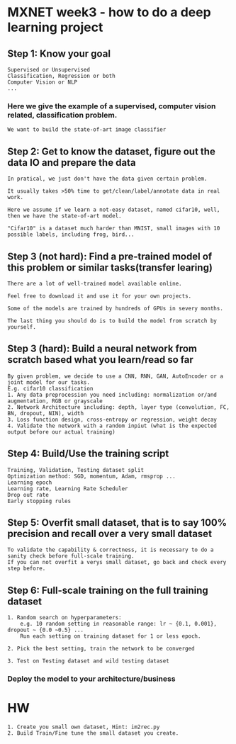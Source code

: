 # MXNET week3 - how to do a deep learning project 

## Step 1: Know your goal 

    Supervised or Unsupervised
    Classification, Regression or both 
    Computer Vision or NLP 
    ...

### Here we give the example of a supervised, computer vision related, classification problem.
    
    We want to build the state-of-art image classifier
    
## Step 2: Get to know the dataset, figure out the data IO and prepare the data
    
    In pratical, we just don't have the data given certain problem. 
    
    It usually takes >50% time to get/clean/label/annotate data in real work.
    
    Here we assume if we learn a not-easy dataset, named cifar10, well, then we have the state-of-art model.
   
    "Cifar10" is a dataset much harder than MNIST, small images with 10 possible labels, including frog, bird...
    
## Step 3 (not hard): Find a pre-trained model of this problem or similar tasks(transfer learing)
   
    There are a lot of well-trained model available online. 
   
    Feel free to download it and use it for your own projects.
    
    Some of the models are trained by hundreds of GPUs in severy months.
    
    The last thing you should do is to build the model from scratch by yourself.
   
## Step 3 (hard): Build a neural network from scratch based what you learn/read so far

    By given problem, we decide to use a CNN, RNN, GAN, AutoEncoder or a joint model for our tasks.
    E.g. cifar10 classification 
    1. Any data preprocession you need including: normalization or/and augmentation, RGB or grayscale
    2. Network Architecture including: depth, layer type (convolution, FC, BN, dropout, NIN), width
    3. Loss function design, cross-entropy or regression, weight decay
    4. Validate the network with a random inpiut (what is the expected output before our actual training)

## Step 4: Build/Use the training script 

    Training, Validation, Testing dataset split
    Optimization method: SGD, momentum, Adam, rmsprop ... 
    Learning epoch
    Learning rate, Learning Rate Scheduler
    Drop out rate
    Early stopping rules  

## Step 5: Overfit small dataset, that is to say 100% precision and recall over a very small dataset

    To validate the capability & correctness, it is necessary to do a sanity check before full-scale training. 
    If you can not overfit a verys small dataset, go back and check every step before. 

## Step 6: Full-scale training on the full training dataset

    1. Random search on hyperparameters:
        e.g. 10 random setting in reasonable range: lr ~ {0.1, 0.001}, dropout ~ {0.0 ~0.5} ...
        Run each setting on training dataset for 1 or less epoch. 
        
    2. Pick the best setting, train the network to be converged 
    
    3. Test on Testing dataset and wild testing dataset

### Deploy the model to your architecture/business 
    

# HW
    1. Create you small own dataset, Hint: im2rec.py 
    2. Build Train/Fine tune the small dataset you create. 
   
   
